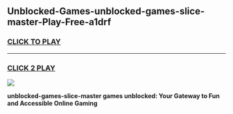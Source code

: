 
## Unblocked-Games-unblocked-games-slice-master-Play-Free-a1drf
<h3>
<a href="https://premium76.site?title=unblocked-games-slice-master&ref=18A1">CLICK TO PLAY</a></h3>
<hr>

<h3>
<a href="https://premium76.site?title=unblocked-games-slice-master&ref=18A1">CLICK 2 PLAY</a>
  
</h3>

<a href="https://premium76.site?title=unblocked-games-slice-master&ref=18A1"><img src="https://clearcache.store/games.png"></a>


**unblocked-games-slice-master games unblocked: Your Gateway to Fun and Accessible Online Gaming**
